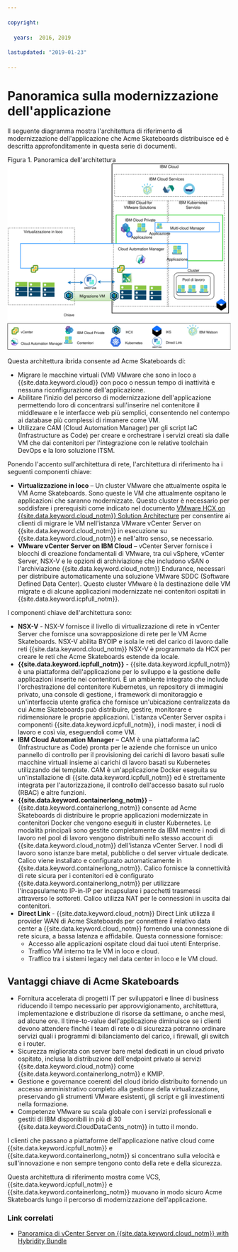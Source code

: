 ```yaml
---

copyright:

  years:  2016, 2019

lastupdated: "2019-01-23"

---
```


# Panoramica sulla modernizzazione dell'applicazione

Il seguente diagramma mostra l'architettura di riferimento di modernizzazione dell'applicazione che Acme Skateboards distribuisce ed è descritta approfonditamente in questa serie di documenti.

Figura 1. Panoramica dell'architettura
![Diagramma di panoramica dell'architettura](vcsnsxt-aod.svg)

Questa architettura ibrida consente ad Acme Skateboards di:
- Migrare le macchine virtuali (VM) VMware che sono in loco a {{site.data.keyword.cloud}} con poco o nessun tempo di inattività e nessuna riconfigurazione dell'applicazione.
-	Abilitare l'inizio del percorso di modernizzazione dell'applicazione permettendo loro di concentrarsi sull'inserire nel contenitore il middleware e le interfacce web più semplici, consentendo nel contempo ai database più complessi di rimanere come VM.
-	Utilizzare CAM (Cloud Automation Manager) per gli script IaC (Infrastructure as Code) per creare e orchestrare i servizi creati sia dalle VM che dai contenitori per l'integrazione con le relative toolchain DevOps e la loro soluzione ITSM.

Ponendo l'accento sull'architettura di rete, l'architettura di riferimento ha i seguenti componenti chiave:
- **Virtualizzazione in loco** – Un cluster VMware che attualmente ospita le VM Acme Skateboards. Sono queste le VM che attualmente ospitano le applicazioni che saranno modernizzate. Questo cluster è necessario per soddisfare i prerequisiti come indicato nel documento [VMware HCX on {{site.data.keyword.cloud_notm}} Solution Architecture](https://www.ibm.com/cloud/garage/files/HCX_Architecture_Design.pdf) per consentire ai clienti di migrare le VM nell'istanza VMware vCenter Server on {{site.data.keyword.cloud_notm}} in esecuzione su {{site.data.keyword.cloud_notm}} e nell'altro senso, se necessario.
- **VMware vCenter Server on IBM Cloud** – vCenter Server fornisce i blocchi di creazione fondamentali di VMware, tra cui vSphere, vCenter Server, NSX-V e le opzioni di archiviazione che includono vSAN o l'archiviazione {{site.data.keyword.cloud_notm}} Endurance, necessari per distribuire automaticamente una soluzione VMware SDDC (Software Defined Data Center). Questo cluster VMware è la destinazione delle VM migrate e di alcune applicazioni modernizzate nei contenitori ospitati in {{site.data.keyword.icpfull_notm}}.

I componenti chiave dell'architettura sono:
- **NSX-V** - NSX-V fornisce il livello di virtualizzazione di rete in vCenter Server che fornisce una sovrapposizione di rete per le VM Acme Skateboards. NSX-V abilita BYOIP e isola le reti del carico di lavoro dalle reti {{site.data.keyword.cloud_notm}} NSX-V è programmato da HCX per creare le reti che Acme Skateboards estende da locale.
- **{{site.data.keyword.icpfull_notm}}** - {{site.data.keyword.icpfull_notm}} è una piattaforma dell'applicazione per lo sviluppo e la gestione delle applicazioni inserite nei contenitori. È un ambiente integrato che include l'orchestrazione del contenitore Kubernetes, un repository di immagini privato, una console di gestione, i framework di monitoraggio e un'interfaccia utente grafica che fornisce un'ubicazione centralizzata da cui Acme Skateboards può distribuire, gestire, monitorare e ridimensionare le proprie applicazioni. L'istanza vCenter Server ospita i componenti {{site.data.keyword.icpfull_notm}}, i nodi master, i nodi di lavoro e così via, eseguendoli come VM.
- **IBM Cloud Automation Manager** – CAM è una piattaforma IaC (Infrastructure as Code) pronta per le aziende che fornisce un unico pannello di controllo per il provisioning dei carichi di lavoro basati sulle macchine virtuali insieme ai carichi di lavoro basati su Kubernetes utilizzando dei template. CAM è un'applicazione Docker eseguita su un'installazione di {{site.data.keyword.icpfull_notm}} ed è strettamente integrata per l'autorizzazione, il controllo dell'accesso basato sul ruolo (RBAC) e altre funzioni.
- **{{site.data.keyword.containerlong_notm}}** – {{site.data.keyword.containerlong_notm}} consente ad Acme Skateboards di distribuire le proprie applicazioni modernizzate in contenitori Docker che vengono eseguiti in cluster Kubernetes. Le modalità principali sono gestite completamente da IBM mentre i nodi di lavoro nel pool di lavoro vengono distribuiti nello stesso account di {{site.data.keyword.cloud_notm}} dell'istanza vCenter Server. I nodi di lavoro sono istanze bare metal, pubbliche o del server virtuale dedicate. Calico viene installato e configurato automaticamente in {{site.data.keyword.containerlong_notm}}. Calico fornisce la connettività di rete sicura per i contenitori ed è configurato {{site.data.keyword.containerlong_notm}} per utilizzare l'incapsulamento IP-in-IP per incapsulare i pacchetti trasmessi attraverso le sottoreti. Calico utilizza NAT per le connessioni in uscita dai contenitori.
- **Direct Link** - {{site.data.keyword.cloud_notm}} Direct Link utilizza il provider WAN di Acme Skateboards per connettere il relativo data center a {{site.data.keyword.cloud_notm}} fornendo una connessione di rete sicura, a bassa latenza e affidabile. Questa connessione fornisce:
  - Accesso alle applicazioni ospitate cloud dai tuoi utenti Enterprise.
  - Traffico VM interno tra le VM in loco e cloud.
  - Traffico tra i sistemi legacy nel data center in loco e le VM cloud.

## Vantaggi chiave di Acme Skateboards

- Fornitura accelerata di progetti IT per sviluppatori e linee di business riducendo il tempo necessario per approvvigionamento, architettura, implementazione e distribuzione di risorse da settimane, o anche mesi, ad alcune ore. Il time-to-value dell'applicazione diminuisce se i clienti devono attendere finché i team di rete o di sicurezza potranno ordinare servizi quali i programmi di bilanciamento del carico, i firewall, gli switch e i router.
- Sicurezza migliorata con server bare metal dedicati in un cloud privato ospitato, inclusa la distribuzione dell'endpoint privato ai servizi {{site.data.keyword.cloud_notm}} come {{site.data.keyword.containerlong_notm}} e KMIP.
- Gestione e governance coerenti del cloud ibrido distribuito fornendo un accesso amministrativo completo alla gestione della virtualizzazione, preservando gli strumenti VMware esistenti, gli script e gli investimenti nella formazione.
- Competenze VMware su scala globale con i servizi professionali e gestiti di IBM disponibili in più di 30 {{site.data.keyword.CloudDataCents_notm}} in tutto il mondo.

I clienti che passano a piattaforme dell'applicazione native cloud come {{site.data.keyword.icpfull_notm}} e {{site.data.keyword.containerlong_notm}} si concentrano sulla velocità e sull'innovazione e non sempre tengono conto della rete e della sicurezza.

Questa architettura di riferimento mostra come VCS, {{site.data.keyword.icpfull_notm}} e {{site.data.keyword.containerlong_notm}} muovano in modo sicuro Acme Skateboards lungo il percorso di modernizzazione dell'applicazione.

### Link correlati

* [Panoramica di vCenter Server on {{site.data.keyword.cloud_notm}} with Hybridity Bundle
](/docs/services/vmwaresolutions/archiref/vcs/vcs-hybridity-intro.html)

